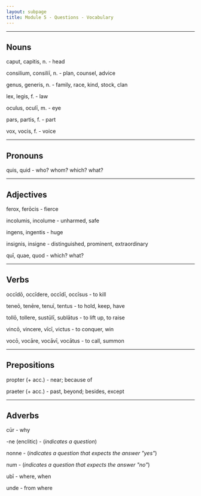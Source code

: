 ```yaml
---
layout: subpage
title: Module 5 - Questions - Vocabulary
---
```


***

## Nouns

caput, capitis, n. - head

consilium, consiliī, n. - plan, counsel, advice

genus, generis, n. - family, race, kind, stock, clan

lex, legis, f. - law

oculus, oculī, m. - eye

pars, partis, f. - part

vox, vocis, f. - voice

***

## Pronouns

quis, quid - who? whom? which? what?

***

## Adjectives

ferox, ferōcis - fierce

incolumis, incolume - unharmed, safe

ingens, ingentis - huge

insignis, insigne - distinguished, prominent, extraordinary

quī, quae, quod - which? what?

***

## Verbs

occīdō, occīdere, occīdī, occīsus - to kill

teneō, tenēre, tenuī, tentus - to hold, keep, have

tollō, tollere, sustūlī, sublātus - to lift up, to raise

vincō, vincere, vīcī, victus - to conquer, win

vocō, vocāre, vocāvī, vocātus - to call, summon

***

## Prepositions

propter (+ acc.) - near; because of

praeter (+ acc.) - past, beyond; besides, except

***

## Adverbs

cūr - why

-ne (enclitic) - (*indicates a question*)

nonne - (*indicates a question that expects the answer "yes"*)

num - (*indicates a question that expects the answer "no"*)

ubī - where, when

unde - from where
